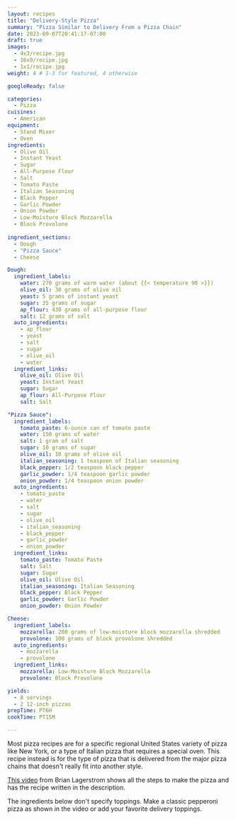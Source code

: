 ```yaml
---
layout: recipes
title: "Delivery-Style Pizza"
summary: "Pizza Similar to Delivery From a Pizza Chain"
date: 2023-09-07T20:41:17-07:00
draft: true
images:
  - 4x3/recipe.jpg
  - 16x9/recipe.jpg
  - 1x1/recipe.jpg
weight: 4 # 1-3 for featured, 4 otherwise

googleReady: false

categories:
  - Pizza
cuisines:
  - American
equipment:
  - Stand Mixer
  - Oven
ingredients:
  - Olive Oil
  - Instant Yeast
  - Sugar
  - All-Purpose Flour
  - Salt
  - Tomato Paste
  - Italian Seasoning
  - Black Pepper
  - Garlic Powder
  - Onion Powder
  - Low-Moisture Block Mozzarella
  - Block Provolone
  
ingredient_sections:
  - Dough
  - "Pizza Sauce"
  - Cheese

Dough:
  ingredient_labels:
    water: 270 grams of warm water (about {{< temperature 90 >}})
    olive_oil: 30 grams of olive oil
    yeast: 5 grams of instant yeast
    sugar: 35 grams of sugar
    ap_flour: 430 grams of all-purpose flour
    salt: 12 grams of salt
  auto_ingredients:
    - ap_flour
    - yeast
    - salt
    - sugar
    - olive_oil
    - water
  ingredient_links:
    olive_oil: Olive Oil
    yeast: Instant Yeast
    sugar: Sugar
    ap_flour: All-Purpose Flour
    salt: Salt

"Pizza Sauce":
  ingredient_labels:
    tomato_paste: 6-ounce can of tomato paste
    water: 150 grams of water
    salt: 1 gram of salt
    sugar: 10 grams of sugar
    olive_oil: 10 grams of olive oil
    italian_seasoning: 1 teaspoon of Italian seasoning
    black_pepper: 1/2 teaspoon black pepper
    garlic_powder: 1/4 teaspoon garlic powder
    onion_powder: 1/4 teaspoon onion powder
  auto_ingredients:
    - tomato_paste
    - water
    - salt
    - sugar
    - olive_oil
    - italian_seasoning
    - black_pepper
    - garlic_powder
    - onion_powder
  ingredient_links:
    tomato_paste: Tomato Paste
    salt: Salt
    sugar: Sugar
    olive_oil: Olive Oil
    italian_seasoning: Italian Seasoning
    black_pepper: Black Pepper
    garlic_powder: Garlic Powder
    onion_powder: Onion Powder

Cheese:
  ingredient_labels:
    mozzarella: 200 grams of low-moisture block mozzarella shredded
    provolone: 100 grams of block provolone shredded
  auto_ingredients:
    - mozzarella
    - provolone
  ingredient_links:
    mozzarella: Low-Moisture Block Mozzarella
    provolone: Block Provolone

yields: 
  - 8 servings
  - 2 12-inch pizzas
prepTime: PT6H
cookTime: PT15M

---
```


Most pizza recipes are for a specific regional United States variety of pizza like New York, or a type of Italian
pizza that requires a special oven. This recipe instead is for the type of pizza that is delivered from the major
pizza chains that doesn't really fit into another style.

[This video](https://www.youtube.com/watch?v=OOeCLN9VHGY) from Brian Lagerstrom shows all the steps to make the 
pizza and has the recipe written in the description.

The ingredients below don't specify toppings. Make a classic pepperoni pizza as shown in the video or add your
favorite delivery toppings.
